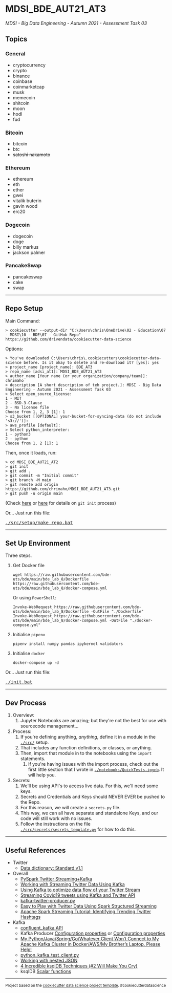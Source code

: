 # MDSI_BDE_AUT21_AT3

*MDSI - Big Data Engineering - Autumn 2021 - Assessment Task 03*

## Topics
### General
- cryptocurrency
- crypto
- binance
- coinbase
- coinmarketcap
- musk
- memecoin
- shitcoin
- moon
- hodl
- fud

### Bitcoin
- bitcoin
- btc
- ~~satoshi nakamoto~~

### Ethereum
- ethereum
- eth
- ether
- gwei
- vitalik buterin
- gavin wood
- erc20

### Dogecoin
- dogecoin
- doge
- billy markus
- jackson palmer

### PancakeSwap
- pancakeswap
- cake
- swap




---

## Repo Setup

Main Command:

```
> cookiecutter --output-dir "C:\Users\chris\OneDrive\02 - Education\07 - MDSI\10 - BDE\07 - GitHub Repo" https://github.com/drivendata/cookiecutter-data-science
```

Options:

```
> You've downloaded C:\Users\chris\.cookiecutters\cookiecutter-data-science before. Is it okay to delete and re-download it? [yes]: yes
> project_name [project_name]: BDE_AT3
> repo_name [adsi_at1]: MDSI_BDE_AUT21_AT3
> author_name [Your name (or your organization/company/team)]: chrimaho
> description [A short description of teh project.]: MDSI - Big Data Engineering - Autumn 2021 - Assessment Task 03
> Select open_source_license:
1 - MIT
2 - BSD-3-Clause
3 - No license file
Choose from 1, 2, 3 [1]: 1
> s3_bucket [[OPTIONAL] your-bucket-for-syncing-data (do not include 's3://')]: 
> aws_profile [default]: 
> Select python_interpreter:
1 - python3
2 - python
Choose from 1, 2 [1]: 1
```

Then, once it loads, run:

```
> cd MDSI_BDE_AUT21_AT2
> git init
> git add .
> git commit -m "Initial commit"
> git branch -M main
> git remote add origin https://github.com/chrimaho/MDSI_BDE_AUT21_AT3.git
> git push -u origin main
```

(Check [here](https://docs.github.com/en/github/importing-your-projects-to-github/adding-an-existing-project-to-github-using-the-command-line) or [here](https://stackoverflow.com/questions/54523848/github-setup-repository#answer-54524070) for details on `git init` process)

Or... Just run this file:
<pre>
<a href="./src/setup/make_repo.bat">./src/setup/make_repo.bat</a>
</pre>

---

## Set Up Environment

Three steps.

1. Get Docker file
   ```
   wget https://raw.githubusercontent.com/bde-uts/bde/main/bde_lab_8/Dockerfile https://raw.githubusercontent.com/bde-uts/bde/main/bde_lab_8/docker-compose.yml
   ```
   Or using `PowerShell`:
   ```
   Invoke-WebRequest https://raw.githubusercontent.com/bde-uts/bde/main/bde_lab_8/Dockerfile -OutFile "./Dockerfile"
   Invoke-WebRequest https://raw.githubusercontent.com/bde-uts/bde/main/bde_lab_8/docker-compose.yml -OutFile "./docker-compose.yml"
   ```

2. Initialise `pipenv`
   ```
   pipenv install numpy pandas ipykernel validators
   ```

3. Initialise `docker`
   ```
   docker-compose up -d
   ```

Or... Just run this file:
<pre>
<a href="./init.bat">./init.bat</a>
</pre>

---

## Dev Process

1. Overview:
   1. Jupyter Notebooks are amazing; but they're not the best for use with sourcecode management...
2. Process:
   1. If you're defining anything, *anything*, define it in a module in the [`./src/`](./src/) setup.
   2. That includes any function definitions, or classes, or anything.
   3. Then, import that module in to the notebooks using the `import` statements.
      1. If you're having issues with the import process, check out the first little section that I wrote in [`./notebooks/QuickTests.ipynb`](./notebooks/QuickTests.ipynb). It will help you.
3. Secrets:
   1. We'll be using API's to access live data. For this, we'll need some keys.
   2. Secrets and Credentials and Keys should NEVER EVER be pushed to the Repo.
   3. For this reason, we will create a `secrets.py` file.
   4. This way, we can all have separate and standalone Keys, and our code will still work with no issues.
   5. Follow the instructions on the file [`./src/secrets/secrets_template.py`](./src/secrets/secrets_template.py) for how to do this.

---

## Useful References

- Twitter
  - [Data dictionary: Standard v1.1](https://developer.twitter.com/en/docs/twitter-api/v1/data-dictionary/overview)
- Overall
  - [PySpark Twitter Streaming+Kafka](https://sites.google.com/a/ku.th/big-data/pyspart)
  - [Working with Streaming Twitter Data Using Kafka](https://www.bmc.com/blogs/working-streaming-twitter-data-using-kafka/)
  - [Using Kafka to optimize data flow of your Twitter Stream](https://towardsdatascience.com/using-kafka-to-optimize-data-flow-of-your-twitter-stream-90523d25f3e8)
  - [Streaming Covid19 tweets using Kafka and Twitter API](https://elkhayati.me/kafka-python-twitter/)
  - [kafka-twitter-producer.py](https://github.com/JasonSanchez/spark-streaming-twitter-kafka/blob/master/kafka-twitter-producer.py)
  - [Easy to Play with Twitter Data Using Spark Structured Streaming](https://ch-nabarun.medium.com/easy-to-play-with-twitter-data-using-spark-structured-streaming-76fe86f1f81c)
  - [Apache Spark Streaming Tutorial: Identifying Trending Twitter Hashtags](https://www.toptal.com/apache/apache-spark-streaming-twitter)
- Kafka
  - [confluent_kafka API](https://docs.confluent.io/platform/current/clients/confluent-kafka-python/html/index.html#kafka-client-configuration)
  - Kafka Producer [Configuration properties](https://github.com/edenhill/librdkafka/blob/master/CONFIGURATION.md) or [Configuration properties](https://docs.confluent.io/5.5.1/clients/librdkafka/md_CONFIGURATION.html)
  - [My Python/Java/Spring/Go/Whatever Client Won’t Connect to My Apache Kafka Cluster in Docker/AWS/My Brother’s Laptop. Please Help!](https://www.confluent.io/blog/kafka-client-cannot-connect-to-broker-on-aws-on-docker-etc/)
  - [python_kafka_test_client.py](https://github.com/rmoff/kafka-listeners/blob/master/python/python_kafka_test_client.py)
  - [Working with nested JSON](https://kafka-tutorials.confluent.io/working-with-nested-json/ksql.html)
  - [4 Incredible ksqlDB Techniques (#2 Will Make You Cry)](https://www.confluent.io/blog/ksqldb-techniques-that-make-stream-processing-easier-than-ever/)
  - ksqlDB [Scalar functions](https://docs.ksqldb.io/en/latest/developer-guide/ksqldb-reference/scalar-functions/)

---

<p><small>Project based on the <a target="_blank" href="https://drivendata.github.io/cookiecutter-data-science/">cookiecutter data science project template</a>. #cookiecutterdatascience</small></p>